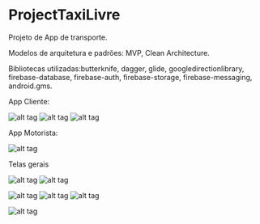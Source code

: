 # ProjectTaxiLivre
Projeto de App de transporte.

Modelos de arquitetura e padrões: MVP, Clean Architecture.

Bibliotecas utilizadas:butterknife, dagger, glide, googledirectionlibrary, firebase-database, firebase-auth, firebase-storage, firebase-messaging, android.gms.

App Cliente:

![alt tag](https://firebasestorage.googleapis.com/v0/b/projecttaxilivre-1515301730986.appspot.com/o/urlsgithub%2FTaxiLivre1r.png?alt=media&token=cdeef17b-b388-40f5-a256-956f20c140c5 "Map")      ![alt tag](https://firebasestorage.googleapis.com/v0/b/projecttaxilivre-1515301730986.appspot.com/o/urlsgithub%2Ftaxilivre%2Ftaxilivresolicitar.png?alt=media&token=36e58334-beb4-4fd5-920b-0083d8ff19ec "solicitar")   ![alt tag](https://firebasestorage.googleapis.com/v0/b/projecttaxilivre-1515301730986.appspot.com/o/urlsgithub%2Ftaxilivre%2FProjectTaxiLivreTravelRequestresized.jpg?alt=media&token=6123608f-0960-4487-844c-f684cd58f485 "travelrequested")

App Motorista:

![alt tag](https://firebasestorage.googleapis.com/v0/b/projecttaxilivre-1515301730986.appspot.com/o/urlsgithub%2Ftaxilivre%2Ftaxilivredriverhome.png?alt=media&token=02da8604-9a32-4f99-9a6e-c5abbb3283fb "home")

Telas gerais

![alt tag](https://firebasestorage.googleapis.com/v0/b/projecttaxilivre-1515301730986.appspot.com/o/urlsgithub%2Ftaxilivre%2FProjectTaxiLivreNotificationMsgresized.jpg?alt=media&token=38c63d2c-2e6b-49fd-b08c-f56c21c45d5c "Notification")   ![alt tag](https://firebasestorage.googleapis.com/v0/b/projecttaxilivre-1515301730986.appspot.com/o/urlsgithub%2Ftaxilivre%2FProjectTaxiLivreChatresized.jpg?alt=media&token=ea7a9d54-9d5b-4873-8459-e1a3c024637b "Chat")

![alt tag](https://firebasestorage.googleapis.com/v0/b/projecttaxilivre-1515301730986.appspot.com/o/urlsgithub%2Ftaxilivre%2Ftaxilivredriveravaliation.png?alt=media&token=9734840d-fc34-4c3d-aa84-6b1d70086b58 "avaliation")   ![alt tag](https://firebasestorage.googleapis.com/v0/b/projecttaxilivre-1515301730986.appspot.com/o/urlsgithub%2Ftaxilivre%2Ftaxilivredriverconta1.png?alt=media&token=fc4d472f-3cab-4abe-971e-b1b8445b76f3 "conta1")   ![alt tag](https://firebasestorage.googleapis.com/v0/b/projecttaxilivre-1515301730986.appspot.com/o/urlsgithub%2Ftaxilivre%2Ftaxilivredriverconta2.png?alt=media&token=9a560411-4311-41fc-b5a7-56e1fd66bf37 "conta2")

![alt tag](https://firebasestorage.googleapis.com/v0/b/projecttaxilivre-1515301730986.appspot.com/o/urlsgithub%2FTaxiLivre2r.png?alt=media&token=f32e0ebc-e5ca-4797-ba3d-a12dfa73a001 "DrawNavigation")
